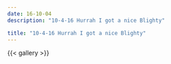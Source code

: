 ```yaml
---
date: 16-10-04
description: "10-4-16 Hurrah I got a nice Blighty"

title: "10-4-16 Hurrah I got a nice Blighty"
---
```

{{< gallery >}}
